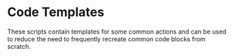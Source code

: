 # Code Templates

These scripts contain templates for some common actions and can be used to reduce the need to frequently recreate common code blocks from scratch. 